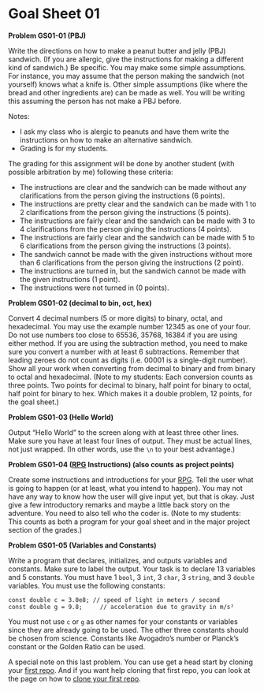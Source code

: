 # Goal Sheet 01

**Problem GS01-01 (PBJ)**

Write the directions on how to make a peanut butter and jelly (PBJ) sandwich.  (If you are allergic, give the instructions for making a different kind of sandwich.)  Be specific.  You may make some simple assumptions.  For instance, you may assume that the person making the sandwich (not yourself) knows what a knife is.  Other simple assumptions (like where the bread and other ingredients are) can be made as well.  You will be writing this assuming the person has not make a PBJ before.

Notes:

* I ask my class who is alergic to peanuts and have them write the instructions on how to make an alternative sandwich.
* Grading is for my students.

The grading for this assignment will be done by another student (with possible arbitration by me) following these criteria:

* The instructions are clear and the sandwich can be made without any clarifications from the person giving the instructions (6 points).
* The instructions are pretty clear and the sandwich can be made with 1 to 2 clarifications from the person giving the instructions (5 points).
* The instructions are fairly clear and the sandwich can be made with 3 to 4 clarifications from the person giving the instructions (4 points).
* The instructions are fairly clear and the sandwich can be made with 5 to 6 clarifications from the person giving the instructions (3 points).
* The sandwich cannot be made with the given instructions without more than 6 clarifications from the person giving the instructions (2 point).
* The instructions are turned in, but the sandwich cannot be made with the given instructions (1 point).
* The instructions were not turned in (0 points).

**Problem GS01-02 (decimal to bin, oct, hex)**

Convert 4 decimal numbers (5 or more digits) to binary, octal, and hexadecimal.  You may use the example number 12345 as one of your four.  Do not use numbers too close to 65536, 35768, 16384 if you are using either method.  If you are using the subtraction method, you need to make sure you convert a number with at least 6 subtractions.  Remember that leading zeroes do not count as digits (i.e. 00001 is a single-digit number).  Show all your work when converting from decimal to binary and from binary to octal and hexadecimal.  (Note to my students: Each conversion counts as three points.  Two points for decimal to binary, half point for binary to octal, half point for binary to hex.  Which makes it a double problem, 12 points, for the goal sheet.)

**Problem GS01-03 (Hello World)**

Output “Hello World” to the screen along with at least three other lines.  Make sure you have at least four lines of output.  They must be actual lines, not just wrapped.  (In other words, use the `\n` to your best advantage.)

**Problem GS01-04 ([RPG](https://github.com/MichaelTMiyoshi/CPPwithMiyoshi/blob/master/Problems/RPG_Requirements.md) Instructions) (also counts as project points)**

Create some instructions and introductions for your [RPG](https://github.com/MichaelTMiyoshi/CPPwithMiyoshi/blob/master/Problems/RPG_Requirements.md).  Tell the user what is going to happen (or at least, what you intend to happen).  You may not have any way to know how the user will give input yet, but that is okay.  Just give a few introductory remarks and maybe a little back story on the adventure.  You need to also tell who the coder is.  (Note to my students: This counts as both a program for your goal sheet and in the major project section of the grades.)

**Problem GS01-05 (Variables and Constants)**

Write a program that declares, initializes, and outputs variables and constants.  Make sure to label the output.  Your task is to declare 13 variables and 5 constants.  You must have 1 `bool`, 3 `int`, 3 `char`, 3 `string`, and 3 `double` variables.  You must use the following constants:
```
const double c = 3.0e8;	// speed of light in meters / second
const double g = 9.8;	  // acceleration due to gravity in m/s²
```
You must not use `c` or `g` as other names for your constants or variables since they are already going to be used.  The other three constants should be chosen from science.  Constants like Avogadro’s number or Planck’s constant or the Golden Ratio can be used.

A special note on this last problem.  You can use get a head start by cloning your [first repo](https://github.com/MichaelTMiyoshi/CPPwithMiyoshi-01VarsAndConsts).  And if you want help cloning that first repo, you can look at the page on how to [clone your first repo](https://github.com/MichaelTMiyoshi/CPPwithMiyoshi/blob/master/CloneRepo.md).
